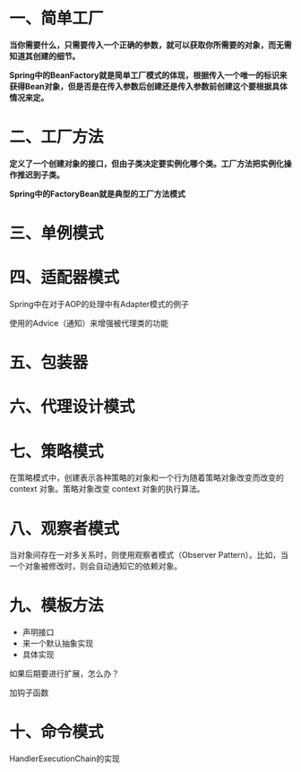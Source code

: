 # 一、简单工厂

**当你需要什么，只需要传入一个正确的参数，就可以获取你所需要的对象，而无需知道其创建的细节。**

**Spring中的BeanFactory就是简单工厂模式的体现，根据传入一个唯一的标识来获得Bean对象，但是否是在传入参数后创建还是传入参数前创建这个要根据具体情况来定。**

# 二、工厂方法

**定义了一个创建对象的接口，但由子类决定要实例化哪个类。工厂方法把实例化操作推迟到子类。** 

**Spring中的FactoryBean就是典型的工厂方法模式**

# 三、单例模式

# 四、适配器模式

Spring中在对于AOP的处理中有Adapter模式的例子

使用的Advice（通知）来增强被代理类的功能

# 五、包装器

# 六、代理设计模式

# 七、策略模式

在策略模式中，创建表示各种策略的对象和一个行为随着策略对象改变而改变的 context 对象。策略对象改变 context 对象的执行算法。

# 八、观察者模式

当对象间存在一对多关系时，则使用观察者模式（Observer Pattern）。比如，当一个对象被修改时，则会自动通知它的依赖对象。

# 九、模板方法

- 声明接口
- 来一个默认抽象实现
- 具体实现

如果后期要进行扩展，怎么办？

加钩子函数

# 十、命令模式

HandlerExecutionChain的实现


